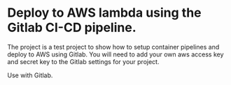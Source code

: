 # Deploy to AWS lambda using the Gitlab CI-CD pipeline.

The project is a test project to show how to setup container pipelines and deploy to AWS using Gitlab. You will need to add your own aws access key and secret key to the Gitlab settings for your project.

Use with Gitlab.
